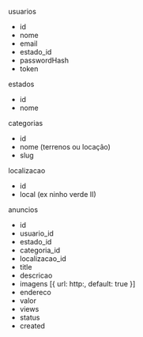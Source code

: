 usuarios
- id
- nome
- email
- estado_id
- passwordHash
- token

estados
- id
- nome

categorias
- id
- nome (terrenos ou locação)
- slug

localizacao
- id
- local (ex ninho verde II)

anuncios
- id
- usuario_id
- estado_id
- categoria_id 
- localizacao_id
- title
- descricao
- imagens [{ url: http:, default: true }]
- endereco
- valor
- views
- status
- created

